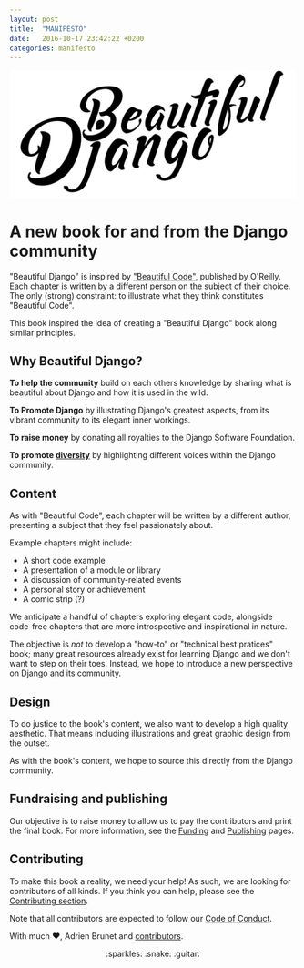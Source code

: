 ```yaml
---
layout: post
title:  "MANIFESTO"
date:   2016-10-17 23:42:22 +0200
categories: manifesto
---
```


![Beautiful Django](/assets/logo/Beautiful%20Django.png)


# A new book for and from the Django community

"Beautiful Django" is inspired by ["Beautiful Code"](http://shop.oreilly.com/product/9780596510046.do "O'Reilly Beautiful Code"), published by O'Reilly. Each chapter is written by a different person on the subject of their choice. The only (strong) constraint: to illustrate what they think constitutes "Beautiful Code".

This book inspired the idea of creating a "Beautiful Django" book along similar principles.

## Why Beautiful Django?

**To help the community** build on each others knowledge by sharing what is beautiful about Django and how it is used in the wild.

**To Promote Django** by illustrating Django's greatest aspects, from its vibrant community to its elegant inner workings.

**To raise money** by donating all royalties to the Django Software Foundation.

**To promote [diversity](http://beautifuldjango.com/diversity/2016/10/15/diversity.html 'diversity')** by highlighting different voices within the Django community.

## Content

As with "Beautiful Code", each chapter will be written by a different author, presenting a subject that they feel passionately about.

Example chapters might include:

- A short code example
- A presentation of a module or library
- A discussion of community-related events
- A personal story or achievement
- A comic strip (?)

We anticipate a handful of chapters exploring elegant code, alongside code-free chapters that are more introspective and inspirational in nature.

The objective is _not_ to develop a "how-to" or "technical best pratices" book; many great resources already exist for learning Django and we don't want to step on their toes.
Instead, we hope to introduce a new perspective on Django and its community.

## Design

To do justice to the book's content, we also want to develop a high quality aesthetic. That means including illustrations and great graphic design from the outset.  

As with the book's content, we hope to source this directly from the Django community.

## Fundraising and publishing

Our objective is to raise money to allow us to pay the contributors and print the final book. For more information, see the [Funding](http://beautifuldjango.com/funding/2016/10/15/funding.html) and [Publishing](http://beautifuldjango.com/manifesto/2016/10/15/production.html) pages.

## Contributing

To make this book a reality, we need your help! As such, we are looking for contributors of all kinds. 
If you think you can help, please see the [Contributing section](http://beautifuldjango.com/manifesto/2016/10/15/contributing.html).

Note that all contributors are expected to follow our [Code of Conduct](http://beautifuldjango.com/code/of/conduct/2015/12/31/CoC.html).


With much :heart:, Adrien Brunet and [contributors](http://beautifuldjango.com/manifesto/2016/10/14/contributors.html).

<p align="center">:sparkles: :snake: :guitar:</p>

